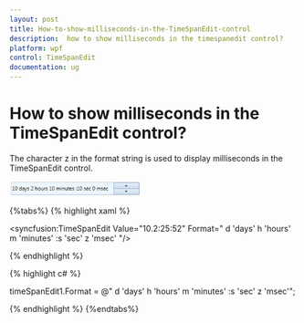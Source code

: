 ```yaml
---
layout: post
title: How-to-show-milliseconds-in-the-TimeSpanEdit-control
description:  how to show milliseconds in the timespanedit control?
platform: wpf
control: TimeSpanEdit
documentation: ug
---
```


#  How to show milliseconds in the TimeSpanEdit control?

The character z in the format string is used to display milliseconds in the TimeSpanEdit control. 

![](How-to-show-milliseconds-in-the-TimeSpanEdit-control_images/How-to-show-milliseconds-in-the-TimeSpanEdit-control_img1.png)



{%tabs%}
{% highlight xaml %}

<syncfusion:TimeSpanEdit Value="10.2:25:52" Format=" d 'days' h 'hours' m 'minutes' :s 'sec' z 'msec' "/>

{% endhighlight %}

{% highlight c# %}

timeSpanEdit1.Format = @" d 'days' h 'hours' m 'minutes' :s 'sec' z 'msec'";

{% endhighlight %}
{%endtabs%}





